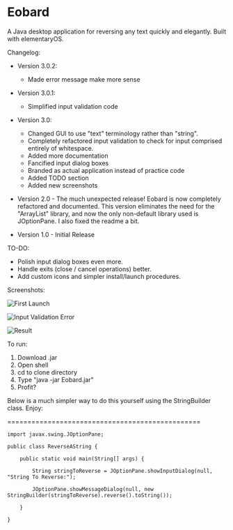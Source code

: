 # Eobard

A Java desktop application for reversing any text quickly and elegantly. Built with elementaryOS.

Changelog:

- Version 3.0.2:
	- Made error message make more sense

- Version 3.0.1:
	- Simplified input validation code

- Version 3.0:
	- Changed GUI to use "text" terminology rather than "string".
	- Completely refactored input validation to check for input comprised entirely of whitespace.
	- Added more documentation
	- Fancified input dialog boxes
	- Branded as actual application instead of practice code
	- Added TODO section
	- Added new screenshots

- Version 2.0 - The much unexpected release! Eobard is now completely refactored and documented. This version eliminates the need for the "ArrayList" library, and now the only non-default library used is JOptionPane. I also fixed the readme a bit.

- Version 1.0 - Initial Release

TO-DO:

- Polish input dialog boxes even more.
- Handle exits (close / cancel operations) better.
- Add custom icons and simpler install/launch procedures.

Screenshots:

![First Launch](https://i.imgur.com/17Umd6n.png)

![Input Validation Error](https://i.imgur.com/BX2STou.png)

![Result](https://i.imgur.com/l1iMu2H.png)

To run:

1. Download .jar
2. Open shell
3. cd to clone directory
4. Type "java -jar Eobard.jar"
5. Profit?


Below is a much simpler way to do this yourself using the StringBuilder class. Enjoy: 

================================================

	import javax.swing.JOptionPane;

	public class ReverseAString {

		public static void main(String[] args) {

			String stringToReverse = JOptionPane.showInputDialog(null, "String To Reverse:");

			JOptionPane.showMessageDialog(null, new StringBuilder(stringToReverse).reverse().toString());

		}

	}
